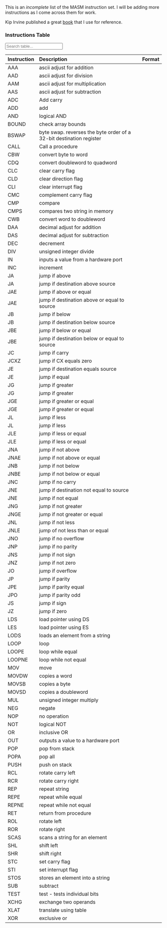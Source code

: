 This is an *incomplete* list of the MASM instruction set. I will be adding more instructions as I come across them for work. 

Kip Irvine published a great [book](http://index-of.es/Programming/Assembly/Assembly%20Language%20for%20x86%20Processors%206th%20Ed.pdf) that I use for reference.

### Instructions Table



<input type="text" class="tablesearch-input form-control mt-3 mb-3" data-tablesearch-table="#data-table" placeholder="Search table...">




Instruction | Description | Format
:--- | :--- | :---
AAA | ascii adjust for addition | 
AAD | ascii adjust for division | 
AAM | ascii adjust for multiplication | 
AAS | ascii adjust for subtraction | 
ADC | Add carry |
ADD | add | 
AND | logical AND | 
BOUND | check array bounds | 
BSWAP | byte swap. reverses the byte order of a 32-bit destination register |
CALL | Call a procedure | 
CBW | convert byte to word | 
CDQ | convert doubleword to quadword | 
CLC | clear carry flag | 
CLD | clear direction flag | 
CLI | clear interrupt flag | 
CMC | complement carry flag | 
CMP | compare | 
CMPS | compares two string in memory | 
CWB | convert word to doubleword | 
DAA | decimal adjust for addition | 
DAS | decimal adjust for subtraction | 
DEC | decrement | 
DIV | unsigned integer divide
IN | inputs a value from a hardware port | 
INC | increment | 
JA | jump if above | 
JA | jump if destination above source
JAE | jump if above or equal | 
JAE | jump if destination above or equal to source
JB | jump if below | 
JB | jump if destination below source
JBE | jump if below or equal | 
JBE | jump if destination below or equal to source
JC | jump if carry | 
JCXZ | jump if CX equals zero | 
JE | jump if destination equals source
JE | jump if equal | 
JG | jump if greater | 
JG | jump if greater | 
JGE | jump if greater or equal | 
JGE | jump if greater or equal | 
JL | jump if less | 
JL | jump if less | 
JLE | jump if less or equal | 
JLE | jump if less or equal | 
JNA | jump if not above | 
JNAE | jump if not above or equal | 
JNB | jump if not below | 
JNBE | jump if not below or equal | 
JNC | jump if no carry | 
JNE | jump if destination not equal to source
JNE | jump if not equal | 
JNG | jump if not greater | 
JNGE | jump if not greater or equal | 
JNL | jump if not less | 
JNLE | jump of not less than or equal | 
JNO | jump if no overflow | 
JNP | jump if no parity | 
JNS | jump if not sign | 
JNZ | jump if not zero | 
JO | jump if overflow | 
JP | jump if parity | 
JPE | jump if parity equal | 
JPO | jump if parity odd | 
JS | jump if sign | 
JZ | jump if zero | 
LDS | load pointer using DS | 
LES | load pointer using ES | 
LODS | loads an element from a string | 
LOOP | loop | 
LOOPE | loop while equal | 
LOOPNE | loop while not equal | 
MOV | move | 
MOVDW | copies a word | 
MOVSB | copies a byte | 
MOVSD | copies a doubleword | 
MUL | unsigned integer multiply | 
NEG | negate | 
NOP | no operation | 
NOT | logical NOT | 
OR | inclusive OR | 
OUT | outputs a value to a hardware port | 
POP | pop from stack | 
POPA | pop all | 
PUSH | push on stack | 
RCL | rotate carry left | 
RCR | rotate carry right | 
REP | repeat string | 
REPE | repeat while equal | 
REPNE | repeat while not equal | 
RET | return from procedure | 
ROL | rotate left | 
ROR | rotate right | 
SCAS | scans a string for an element | 
SHL | shift left | 
SHR | shift right | 
STC | set carry flag | 
STI | set interrupt flag | 
STOS | stores an element into a string | 
SUB | subtract | 
TEST | test - tests individual bits | 
XCHG | exchange two operands | 
XLAT | translate using table | 
XOR | exclusive or |








<script>
    $(document).ready(function() {
        $('table').attr('id', 'data-table');
        $('table').addClass('tablesearch-table').addClass('tablesort');
    });
</script>